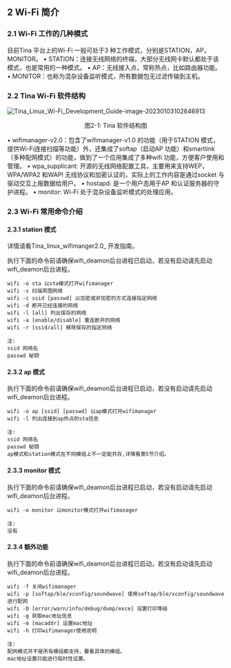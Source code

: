 ## 2 Wi-Fi 简介

### 2.1 Wi-Fi 工作的几种模式

目前Tina 平台上的Wi-Fi 一般可处于3 种工作模式，分别是STATION，AP，MONITOR。
• STATION：连接无线网络的终端，大部分无线网卡默认都处于该模式，也是常用的一种模式。
• AP：无线接入点，常称热点，比如路由器功能。
• MONITOR：也称为混杂设备监听模式，所有数据包无过滤传输到主机。

### 2.2 Tina Wi-Fi 软件结构

![Tina_Linux_Wi-Fi_Development_Guide-image-20230103102646913](http://photos.100ask.net/tina-docs/Tina_Linux_Wi-Fi_Development_Guide-image-20230103102646913.png)

<center>图2-1: Tina 软件结构图</center>

• wifimanager-v2.0：包含了wifimanager-v1.0 的功能（用于STATION 模式，提供Wi-Fi连接扫描等功能）外，还集成了softap（启动AP 功能）和smartlink（多种配网模式）的功能，做到了一个应用集成了多种wifi 功能，方便客户使用和管理。
• wpa_supplicant: 开源的无线网络配置工具，主要用来支持WEP，WPA/WPA2 和WAPI 无线协议和加密认证的，实际上的工作内容是通过socket 与驱动交互上报数据给用户。
• hostapd: 是一个用户态用于AP 和认证服务器的守护进程。
• monitor: Wi-Fi 处于混杂设备监听模式的处理应用。

### 2.3 Wi-Fi 常用命令介绍

#### 2.3.1 station 模式

详情请看Tina_linux_wifimanger2.0_ 开发指南。

执行下面的命令前请确保wifi_deamon后台进程已启动，若没有启动请先启动wifi_deamon后台进程。

```
wifi -o sta 以sta模式打开wifimanager
wifi -s 扫描周围网络
wifi -c ssid [passwd] 以加密或非加密的方式连接指定网络
wifi -d 断开已经连接的网络
wifi -l [all] 列出保存的网络
wifi -a [enable/disable] 重连断开的网络
wifi -r [ssid/all] 移除保存的指定网络
```

```
注:
ssid 网络名
passwd 秘钥
```



#### 2.3.2 ap 模式

执行下面的命令前请确保wifi_deamon后台进程已启动，若没有启动请先启动wifi_deamon后台进程。

```
wifi -o ap [ssid] [passwd] 以ap模式打开wifimanager
wifi -l 列出连接到ap热点的sta信息
```

```
注:
ssid 网络名
passwd 秘钥
ap模式和station模式在不同模组上不一定能共存,详情看第5节介绍。
```



#### 2.3.3 monitor 模式

执行下面的命令前请确保wifi_deamon后台进程已启动，若没有启动请先启动wifi_deamon后台进程。

```
wifi -o monitor 以monitor模式打开wifimanager
```

```
注:
没有
```

#### 2.3.4 额外功能

执行下面的命令前请确保wifi_deamon后台进程已启动，若没有启动请先启动wifi_deamon后台进程。

```
wifi -f 关闭wifimanager
wifi -p [softap/ble/xconfig/soundwave] 使用softap/ble/xconfig/soundwave进行配网
wifi -D [error/warn/info/debug/dump/exce] 设置打印等级
wifi -g 获取mac地址信息
wifi -m [macaddr] 设置mac地址
wifi -h 打印wifimanager使用说明
```

```
注:
配网模式并不是所有模组都支持，要看具体的模组。
mac地址设置只能进行临时性设置。
```

